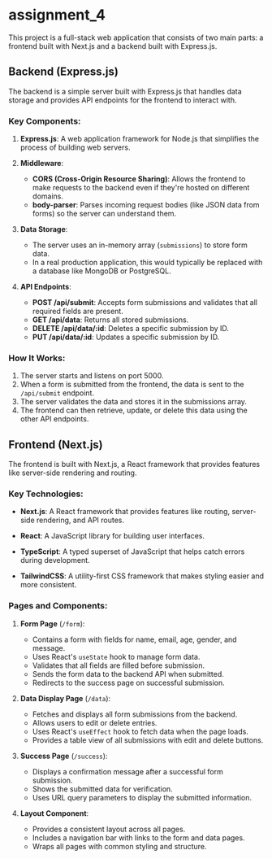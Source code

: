 # assignment_4
This project is a full-stack web application that consists of two main parts: a frontend built with Next.js and a backend built with Express.js.

## Backend (Express.js)

The backend is a simple server built with Express.js that handles data storage and provides API endpoints for the frontend to interact with.
### Key Components:

1. __Express.js__: A web application framework for Node.js that simplifies the process of building web servers.

2. __Middleware__:

   - __CORS (Cross-Origin Resource Sharing)__: Allows the frontend to make requests to the backend even if they're hosted on different domains.
   - __body-parser__: Parses incoming request bodies (like JSON data from forms) so the server can understand them.

3. __Data Storage__:

   - The server uses an in-memory array (`submissions`) to store form data.
   - In a real production application, this would typically be replaced with a database like MongoDB or PostgreSQL.

4. __API Endpoints__:

   - __POST /api/submit__: Accepts form submissions and validates that all required fields are present.
   - __GET /api/data__: Returns all stored submissions.
   - __DELETE /api/data/:id__: Deletes a specific submission by ID.
   - __PUT /api/data/:id__: Updates a specific submission by ID.

### How It Works:

1. The server starts and listens on port 5000.
2. When a form is submitted from the frontend, the data is sent to the `/api/submit` endpoint.
3. The server validates the data and stores it in the submissions array.
4. The frontend can then retrieve, update, or delete this data using the other API endpoints.

## Frontend (Next.js)

The frontend is built with Next.js, a React framework that provides features like server-side rendering and routing.

### Key Technologies:

- __Next.js__: A React framework that provides features like routing, server-side rendering, and API routes.

- __React__: A JavaScript library for building user interfaces.

- __TypeScript__: A typed superset of JavaScript that helps catch errors during development.

- __TailwindCSS__: A utility-first CSS framework that makes styling easier and more consistent.

### Pages and Components:

1. __Form Page__ (`/form`):

   - Contains a form with fields for name, email, age, gender, and message.
   - Uses React's `useState` hook to manage form data.
   - Validates that all fields are filled before submission.
   - Sends the form data to the backend API when submitted.
   - Redirects to the success page on successful submission.

2. __Data Display Page__ (`/data`):

   - Fetches and displays all form submissions from the backend.
   - Allows users to edit or delete entries.
   - Uses React's `useEffect` hook to fetch data when the page loads.
   - Provides a table view of all submissions with edit and delete buttons.

3. __Success Page__ (`/success`):

   - Displays a confirmation message after a successful form submission.
   - Shows the submitted data for verification.
   - Uses URL query parameters to display the submitted information.

4. __Layout Component__:

   - Provides a consistent layout across all pages.
   - Includes a navigation bar with links to the form and data pages.
   - Wraps all pages with common styling and structure.
